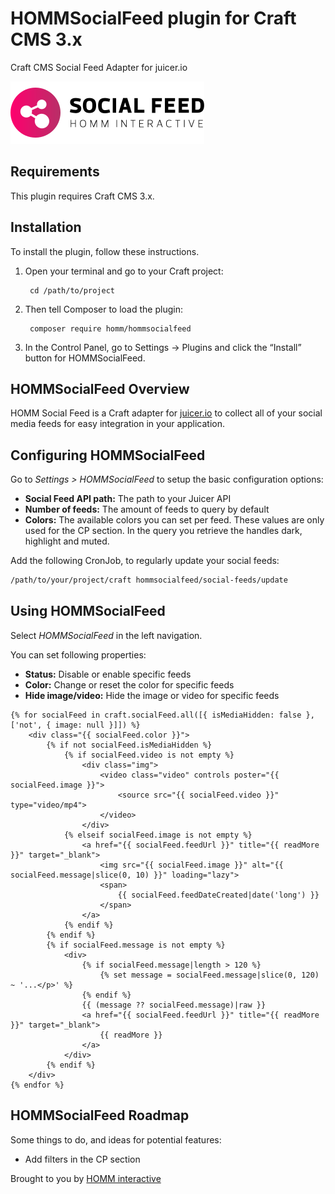 # HOMMSocialFeed plugin for Craft CMS 3.x

Craft CMS Social Feed Adapter for juicer.io

![Screenshot](resources/img/plugin-logo.svg)

## Requirements

This plugin requires Craft CMS 3.x.

## Installation

To install the plugin, follow these instructions.

1. Open your terminal and go to your Craft project:

        cd /path/to/project

2. Then tell Composer to load the plugin:

        composer require homm/hommsocialfeed

3. In the Control Panel, go to Settings → Plugins and click the “Install” button for HOMMSocialFeed.

## HOMMSocialFeed Overview

HOMM Social Feed is a Craft adapter for [juicer.io](https://www.juicer.io) to collect all of your social media feeds
for easy integration in your application.

## Configuring HOMMSocialFeed

Go to _Settings > HOMMSocialFeed_ to setup the basic configuration options:

- **Social Feed API path:** The path to your Juicer API
- **Number of feeds:** The amount of feeds to query by default
- **Colors:** The available colors you can set per feed. These values are only used for the CP section. In the query you
  retrieve the handles dark, highlight and muted.
  
Add the following CronJob, to regularly update your social feeds:
```bash
/path/to/your/project/craft hommsocialfeed/social-feeds/update
```

## Using HOMMSocialFeed

Select _HOMMSocialFeed_ in the left navigation.

You can set following properties:

- **Status:** Disable or enable specific feeds
- **Color:** Change or reset the color for specific feeds
- **Hide image/video:** Hide the image or video for specific feeds

``` 
{% for socialFeed in craft.socialFeed.all([{ isMediaHidden: false }, ['not', { image: null }]]) %}
    <div class="{{ socialFeed.color }}">
        {% if not socialFeed.isMediaHidden %}
            {% if socialFeed.video is not empty %}
                <div class="img">
                    <video class="video" controls poster="{{ socialFeed.image }}">
                        <source src="{{ socialFeed.video }}" type="video/mp4">
                    </video>
                </div>
            {% elseif socialFeed.image is not empty %}
                <a href="{{ socialFeed.feedUrl }}" title="{{ readMore }}" target="_blank">
                    <img src="{{ socialFeed.image }}" alt="{{ socialFeed.message|slice(0, 10) }}" loading="lazy">
                    <span>                             
                        {{ socialFeed.feedDateCreated|date('long') }}
                    </span>
                </a>
            {% endif %}
        {% endif %}
        {% if socialFeed.message is not empty %}
            <div>
                {% if socialFeed.message|length > 120 %}
                    {% set message = socialFeed.message|slice(0, 120) ~ '...</p>' %}
                {% endif %}
                {{ (message ?? socialFeed.message)|raw }}
                <a href="{{ socialFeed.feedUrl }}" title="{{ readMore }}" target="_blank">
                    {{ readMore }}
                </a>
            </div>
        {% endif %}
    </div>
{% endfor %}
```

## HOMMSocialFeed Roadmap

Some things to do, and ideas for potential features:

* Add filters in the CP section

Brought to you by [HOMM interactive](https://github.com/HOMMinteractive)
